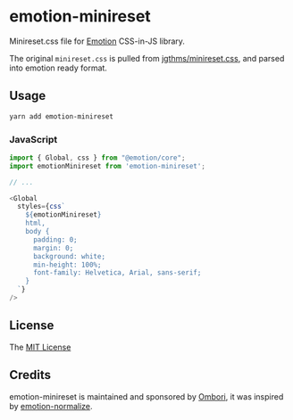 # emotion-minireset

Minireset.css file for [Emotion](https://github.com/emotion-js/emotion) CSS-in-JS library.

The original `minireset.css` is pulled from [jgthms/minireset.css](https://github.com/jgthms/minireset.css), and parsed into emotion ready format.

## Usage

```sh
yarn add emotion-minireset
```

### JavaScript

```js
import { Global, css } from "@emotion/core";
import emotionMinireset from 'emotion-minireset';

// ...

<Global
  styles={css`
    ${emotionMinireset}
    html,
    body {
      padding: 0;
      margin: 0;
      background: white;
      min-height: 100%;
      font-family: Helvetica, Arial, sans-serif;
    }
  `}
/>
```

## License

The [MIT License](LICENSE)

## Credits

emotion-minireset is maintained and sponsored by [Ombori](https://ombori.com/), it was inspired by [emotion-normalize](https://github.com/infinum/emotion-normalize).
